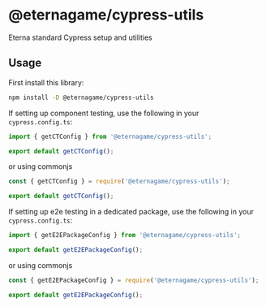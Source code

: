 # @eternagame/cypress-utils

Eterna standard Cypress setup and utilities

## Usage

First install this library:
```sh
npm install -D @eternagame/cypress-utils
```

If setting up component testing, use the following in your `cypress.config.ts`:

```js
import { getCTConfig } from '@eternagame/cypress-utils';

export default getCTConfig();
```

or using commonjs

```js
const { getCTConfig } = require('@eternagame/cypress-utils');

export default getCTConfig();
```

If setting up e2e testing in a dedicated package, use the following in your `cypress.config.ts`:

```js
import { getE2EPackageConfig } from '@eternagame/cypress-utils';

export default getE2EPackageConfig();
```

or using commonjs

```js
const { getE2EPackageConfig } = require('@eternagame/cypress-utils');

export default getE2EPackageConfig();
```
